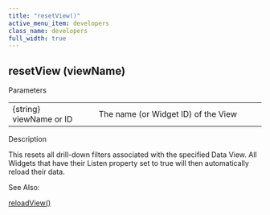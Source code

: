 ```yaml
---
title: "resetView()"
active_menu_item: developers
class_name: developers
full_width: true
---
```



## resetView (viewName)

Parameters

<table>
<tr>
<td width="202">
{string} viewName or ID

</td>
<td width="17">
</td>
<td width="661">
The name (or Widget ID) of the View

</td>
</tr>
</table>

Description

This resets all drill-down filters associated with the specified Data View. All Widgets that have their Listen property set to true will then automatically reload their data.

See Also:

[reloadView()](reloadview)

